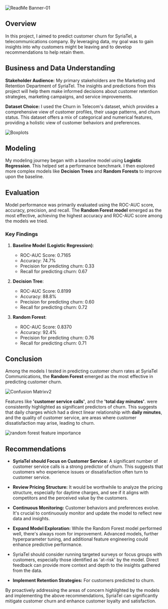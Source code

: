 
![ReadMe Banner-01](https://github.com/Mwenda-Mugambi/SyriaTel_Churn_ML_Analysis/assets/132069152/7304201b-5c24-4c23-92be-e22c78f68441)

## Overview
In this project, I aimed to predict customer churn for SyriaTel, a telecommunications company. By leveraging data, my goal was to gain insights into why customers might be leaving and to develop recommendations to help retain them.

## Business and Data Understanding
**Stakeholder Audience:** My primary stakeholders are the Marketing and Retention Department of SyriaTel. The insights and predictions from this project will help them make informed decisions about customer retention strategies, marketing campaigns, and service improvements.

**Dataset Choice:** I used the Churn in Telecom's dataset, which provides a comprehensive view of customer profiles, their usage patterns, and churn status. This dataset offers a mix of categorical and numerical features, providing a holistic view of customer behaviors and preferences.

![Boxplots](https://github.com/Mwenda-Mugambi/SyriaTel_Churn_ML_Analysis/assets/132069152/56e3e52a-fa16-438a-b15c-f9153b9c10e9)

## Modeling
My modeling journey began with a baseline model using **Logistic Regression**. This helped set a performance benchmark. I then explored more complex models like **Decision Trees** and **Random Forests** to improve upon the baseline.

## Evaluation
Model performance was primarily evaluated using the  ROC-AUC score, accuracy, precision, and recall. The **Random Forest model** emerged as the most effective, achieving the highest accuracy and ROC-AUC score among the models we tried.

### Key Findings

1. **Baseline Model (Logistic Regression)**:
    - ROC-AUC Score: 0.7165
    - Accuracy: 74.7%
    - Precision for predicting churn: 0.33
    - Recall for predicting churn: 0.67

3. **Decision Tree**:   
    - ROC-AUC Score: 0.8199
    - Accuracy: 88.8%
    - Precision for predicting churn: 0.60
    - Recall for predicting churn: 0.72

4. **Random Forest**:
    - ROC-AUC Score: 0.8370
    - Accuracy: 92.4%
    - Precision for predicting churn: 0.76
    - Recall for predicting churn: 0.71


## Conclusion
Among the models I tested in predicting customer churn rates at SyriaTel Communications, the **Random Forest** emerged as the most effective in predicting customer churn.

![Confusion Matrixv2](https://github.com/Mwenda-Mugambi/SyriaTel_Churn_ML_Analysis/assets/132069152/b1c2a410-0fa0-4d56-b09f-466999e69c74)

Features like **'customer service calls'**, and the **'total day minutes'**. were consistently highlighted as significant predictors of churn. This suggests that daily charges which had a direct linear relationship with **daily minutes**, and the quality of customer service, are areas where customer dissatisfaction may arise, leading to churn.

![random forest feature importance](https://github.com/Mwenda-Mugambi/SyriaTel_Churn_ML_Analysis/assets/132069152/63e6c443-8e33-4f5f-b362-0f849ab8f6ce)


## Recommendations

* **SyriaTel should Focus on Customer Service:** A significant number of customer service calls is a strong predictor of churn. This suggests that customers who experience issues or dissatisfaction often turn to customer service. 

* **Review Pricing Structure:** It would be worthwhile to analyze the pricing structure, especially for daytime charges, and see if it aligns with competitors and the perceived value by the customers.

* **Continuous Monitoring:** Customer behaviors and preferences evolve. It's crucial to continuously monitor and update the model to reflect new data and insights.

* **Expand Model Exploration:** While the Random Forest model performed well, there's always room for improvement. Advanced models, further hyperparameter tuning, and additional feature engineering could enhance predictive performance.

* SyriaTel should consider running targeted surveys or focus groups with customers, especially those identified as 'at-risk' by the model. Direct feedback can provide more context and depth to the insights gathered from the data.

* **Implement Retention Strategies:** For customers predicted to churn.

By proactively addressing the areas of concern highlighted by the models and implementing the above recommendations, SyriaTel can significantly mitigate customer churn and enhance customer loyalty and satisfaction.
